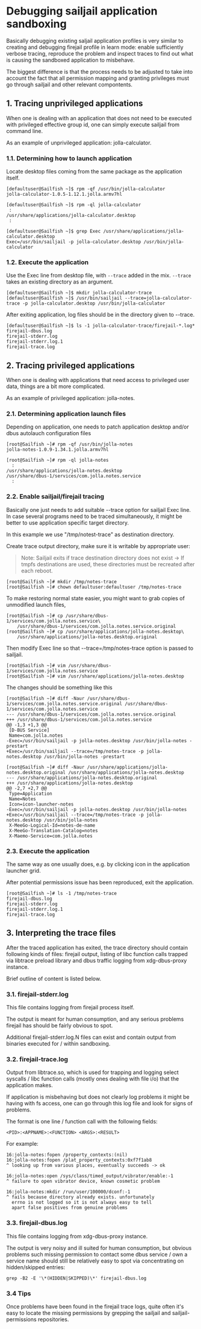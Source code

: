 # Debugging sailjail application sandboxing

Basically debugging existing saljail application profiles is very
similar to creating and debugging firejail profile in learn mode: enable
sufficiently verbose tracing, reproduce the problem and inspect traces
to find out what is causing the sandboxed application to misbehave.

The biggest difference is that the process needs to be adjusted to take
into account the fact that all permission mapping and granting
privileges must go through sailjail and other relevant compontents.

## 1. Tracing unprivileged applications

When one is dealing with an application that does not need to be
executed with privileged effective group id, one can simply execute
sailjail from command line.

As an example of unprivileged application: jolla-calculator.

### 1.1. Determining how to launch application

Locate desktop files coming from the same package as the application
itself.

    [defaultuser@Sailfish ~]$ rpm -qf /usr/bin/jolla-calculator
    jolla-calculator-1.0.5-1.12.1.jolla.armv7hl

    [defaultuser@Sailfish ~]$ rpm -ql jolla-calculator
     :
    /usr/share/applications/jolla-calculator.desktop
     :

    [defaultuser@Sailfish ~]$ grep Exec /usr/share/applications/jolla-calculator.desktop
    Exec=/usr/bin/sailjail -p jolla-calculator.desktop /usr/bin/jolla-calculator

### 1.2. Execute the application

Use the Exec line from desktop file, with `--trace` added in the
mix. `--trace` takes an existing directory as an argument.

    [defaultuser@Sailfish ~]$ mkdir jolla-calculator-trace
    [defaultuser@Sailfish ~]$ /usr/bin/sailjail --trace=jolla-calculator-trace -p jolla-calculator.desktop /usr/bin/jolla-calculator

After exiting application, log files should be in the directory given
to --trace.

    [defaultuser@Sailfish ~]$ ls -1 jolla-calculator-trace/firejail-*.log*
    firejail-dbus.log
    firejail-stderr.log
    firejail-stderr.log.1
    firejail-trace.log

## 2. Tracing privileged applications

When one is dealing with applications that need access to privileged
user data, things are a bit more complicated.

As an example of privileged application: jolla-notes.

### 2.1. Determining application launch files

Depending on application, one needs to patch application desktop and/or
dbus autolauch configuration files

    [root@Sailfish ~]# rpm -qf /usr/bin/jolla-notes
    jolla-notes-1.0.9-1.34.1.jolla.armv7hl

    [root@Sailfish ~]# rpm -ql jolla-notes
      :
    /usr/share/applications/jolla-notes.desktop
    /usr/share/dbus-1/services/com.jolla.notes.service
      :

### 2.2. Enable sailjail/firejail tracing

Basically one just needs to add suitable --trace option for sailjail
Exec line. In case several programs need to be traced simultaneously,
it might be better to use application specific target directory.

In this example we use "/tmp/notest-trace" as destination directory.

Create trace output directory, make sure it is writable by appropriate
user:

> Note: Sailjail exits if trace destination directory does not exist
> -&gt; If tmpfs destinations are used, these directories must be
> recreated after each reboot.

    [root@Sailfish ~]# mkdir /tmp/notes-trace
    [root@Sailfish ~]# chown defaultuser:defaultuser /tmp/notes-trace

To make restoring normal state easier, you might want to grab copies of
unmodified launch files,

    [root@Sailfish ~]# cp /usr/share/dbus-1/services/com.jolla.notes.service\
        /usr/share/dbus-1/services/com.jolla.notes.service.original
    [root@Sailfish ~]# cp /usr/share/applications/jolla-notes.desktop\
        /usr/share/applications/jolla-notes.desktop.original

Then modify Exec line so that --trace=/tmp/notes-trace option is passed
to sailjail.

    [root@Sailfish ~]# vim /usr/share/dbus-1/services/com.jolla.notes.service
    [root@Sailfish ~]# vim /usr/share/applications/jolla-notes.desktop

The changes should be something like this

    [root@Sailfish ~]# diff -Naur /usr/share/dbus-1/services/com.jolla.notes.service.original /usr/share/dbus-1/services/com.jolla.notes.service
    --- /usr/share/dbus-1/services/com.jolla.notes.service.original
    +++ /usr/share/dbus-1/services/com.jolla.notes.service
    @@ -1,3 +1,3 @@
     [D-BUS Service]
     Name=com.jolla.notes
    -Exec=/usr/bin/sailjail -p jolla-notes.desktop /usr/bin/jolla-notes -prestart
    +Exec=/usr/bin/sailjail --trace=/tmp/notes-trace -p jolla-notes.desktop /usr/bin/jolla-notes -prestart

    [root@Sailfish ~]# diff -Naur /usr/share/applications/jolla-notes.desktop.original /usr/share/applications/jolla-notes.desktop
    --- /usr/share/applications/jolla-notes.desktop.original
    +++ /usr/share/applications/jolla-notes.desktop
    @@ -2,7 +2,7 @@
     Type=Application
     Name=Notes
     Icon=icon-launcher-notes
    -Exec=/usr/bin/sailjail -p jolla-notes.desktop /usr/bin/jolla-notes
    +Exec=/usr/bin/sailjail --trace=/tmp/notes-trace -p jolla-notes.desktop /usr/bin/jolla-notes
     X-MeeGo-Logical-Id=notes-de-name
     X-MeeGo-Translation-Catalog=notes
     X-Maemo-Service=com.jolla.notes

### 2.3. Execute the application

The same way as one usually does, e.g. by clicking icon in the
application launcher grid.

After potential permissions issue has been reproduced, exit the
application.

    [root@Sailfish ~]# ls -1 /tmp/notes-trace
    firejail-dbus.log
    firejail-stderr.log
    firejail-stderr.log.1
    firejail-trace.log

## 3. Interpreting the trace files

After the traced application has exited, the trace directory should
contain following kinds of files: firejail output, listing of libc
function calls trapped via libtrace preload library and dbus traffic
logging from xdg-dbus-proxy instance.

Brief outline of content is listed below.

### 3.1. firejail-stderr.log

This file contains logging from firejail process itself.

The output is meant for human consumption, and any serious problems
firejail has should be fairly obvious to spot.

Additional firejail-stderr.log.N files can exist and contain output from
binaries executed for / within sandboxing.

### 3.2. firejail-trace.log

Output from libtrace.so, which is used for trapping and logging select
syscalls / libc function calls (mostly ones dealing with file i/o) that
the application makes.

If application is misbehaving but does not clearly log problems it might
be having with fs access, one can go through this log file and look for
signs of problems.

The format is one line / function call with the following fields:

    <PID>:<APPNAME>:<FUNCTION> <ARGS>:<RESULT>

For example:

    16:jolla-notes:fopen /property_contexts:(nil)
    16:jolla-notes:fopen /plat_property_contexts:0xf7f1ab8
    ^ looking up from various places, eventually succeeds -> ok

    16:jolla-notes:open /sys/class/timed_output/vibrator/enable:-1
    ^ failure to open vibrator device, known cosmetic problem

    16:jolla-notes:mkdir /run/user/100000/dconf:-1
    ^ fails because directory already exists. unfortunately
      errno is not logged so it is not always easy to tell
      apart false positives from genuine problems

### 3.3. firejail-dbus.log

This file contains logging from xdg-dbus-proxy instance.

The output is very noisy and ill suited for human consumption, but
obvious problems such missing permission to contact some dbus service /
own a service name should still be relatively easy to spot via
concentrating on hidden/skipped entries:

    grep -B2 -E '\*(HIDDEN|SKIPPED)\*' firejail-dbus.log

### 3.4 Tips

Once problems have been found in the firejail trace logs, quite often
it's easy to locate the missing permissions by grepping the sailjail
and sailjail-permissions repositories.
